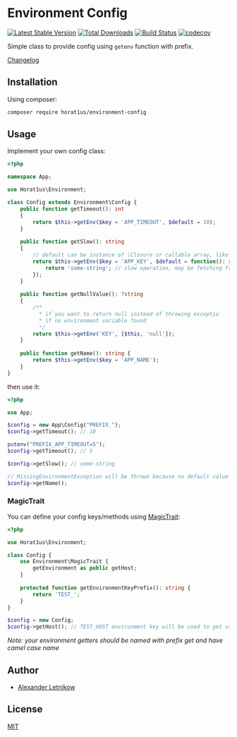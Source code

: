# Environment Config
[![Latest Stable Version](https://poser.pugx.org/horat1us/environment-config/v/stable.png)](https://packagist.org/packages/horat1us/environment-config)
[![Total Downloads](https://poser.pugx.org/horat1us/environment-config/downloads.png)](https://packagist.org/packages/horat1us/environment-config)
[![Build Status](https://travis-ci.org/Horat1us/environment-config.svg?branch=master)](https://travis-ci.org/horat1us/environment-config)
[![codecov](https://codecov.io/gh/horat1us/environment-config/branch/master/graph/badge.svg)](https://codecov.io/gh/horat1us/environment-config)

Simple class to provide config using `getenv` function with prefix.

[Changelog](./CHANGELOG.md)

## Installation
Using composer:
```bash
composer require horat1us/environment-config
```

## Usage
Implement your own config class:
```php
<?php

namespace App;

use Horat1us\Environment;

class Config extends Environment\Config {
    public function getTimeout(): int
    {
        return $this->getEnv($key = 'APP_TIMEOUT', $default = 10);
    }
    
    public function getSlow(): string
    {
        // default can be instance of \Closure or callable array, like [$this, 'calculate']
        return $this->getEnv($key = 'APP_KEY', $default = function(): string {
            return 'some-string'; // slow operation, may be fetching from DB 
        });
    }
    
    public function getNullValue(): ?string
    {
        /**
          * if you want to return null instead of throwing exceptio
          * if no environment variable found
          */
        return $this->getEnv('KEY', [$this, 'null']);  
    }
    
    public function getName(): string {
        return $this->getEnv($key = 'APP_NAME');
    }
}
```

then use it:
```php
<?php

use App;

$config = new App\Config("PREFIX_");
$config->getTimeout(); // 10

putenv("PREFIX_APP_TIMEOUT=5");
$config->getTimeout(); // 5

$config->getSlow(); // some-string

// MissingEnvironmentException will be thrown because no default value provided
$config->getName(); 
```

### MagicTrait
You can define your config keys/methods using [MagicTrait](./src/MagicTrait.php):
```php
<?php

use Horat1us\Environment;

class Config {
    use Environment\MagicTrait {
        getEnvironment as public getHost;
    }
    
    protected function getEnvironmentKeyPrefix(): string {
        return 'TEST_';
    }
}

$config = new Config;
$config->getHost(); // TEST_HOST environment key will be used to get value
```
*Note: your environment getters should be named with prefix get and have camel case name*

## Author
- [Alexander Letnikow](mailto:reclamme@gmail.com)

## License
[MIT](./LICENSE)
